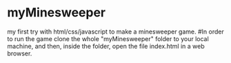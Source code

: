 # myMinesweeper
my first try with html/css/javascript to make a minesweeper game.
#In order to run the game clone the whole "myMinesweeper" folder to your local machine, and then, inside the folder, open the file index.html in a web browser.
